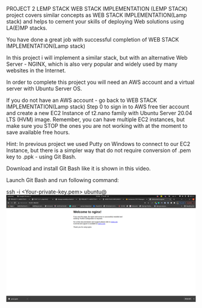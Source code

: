 PROJECT 2 LEMP STACK
WEB STACK IMPLEMENTATION (LEMP STACK) project covers similar concepts as WEB STACK IMPLEMENTATION(Lamp stack) and helps to cement your skills of deploying Web solutions using LA(E)MP stacks.

You have done a great job with successful completion of WEB STACK IMPLEMENTATION(Lamp stack)

In this project i will implement a similar stack, but with an alternative Web Server - NGINX, which is also very popular and widely used by many websites in the Internet.

In order to complete this project you will need an AWS account and a virtual server with Ubuntu Server OS.

If you do not have an AWS account - go back to WEB STACK IMPLEMENTATION(Lamp stack) Step 0 to sign in to AWS free tier account and create a new EC2 Instance of t2.nano family with Ubuntu Server 20.04 LTS (HVM) image. Remember, you can have multiple EC2 instances, but make sure you STOP the ones you are not working with at the moment to save available free hours.

Hint: In previous project we used Putty on Windows to connect to our EC2 Instance, but there is a simpler way that do not require conversion of .pem key to .ppk - using Git Bash.

Download and install Git Bash like it is shown in this video.

Launch Git Bash and run following command:

ssh -i <Your-private-key.pem> ubuntu@<EC2-Public-IP-address>
![](./images/nginx.png)